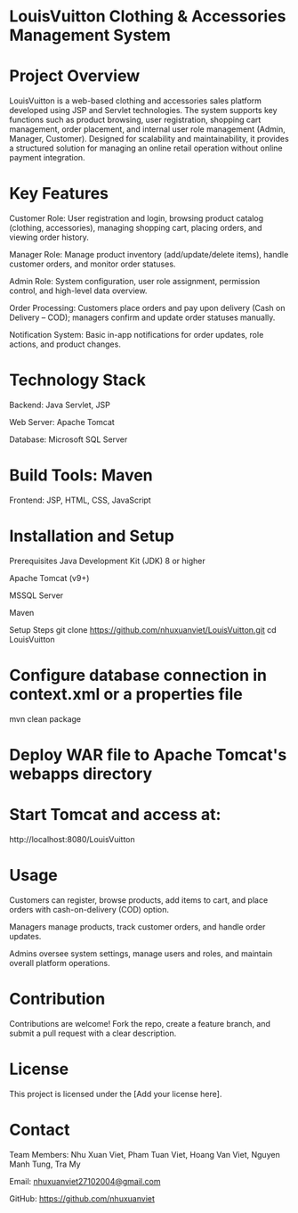 # LouisVuitton Clothing & Accessories Management System
# Project Overview
LouisVuitton is a web-based clothing and accessories sales platform developed using JSP and Servlet technologies. The system supports key functions such as product browsing, user registration, shopping cart management, order placement, and internal user role management (Admin, Manager, Customer). Designed for scalability and maintainability, it provides a structured solution for managing an online retail operation without online payment integration.

# Key Features
Customer Role:
User registration and login, browsing product catalog (clothing, accessories), managing shopping cart, placing orders, and viewing order history.

Manager Role:
Manage product inventory (add/update/delete items), handle customer orders, and monitor order statuses.

Admin Role:
System configuration, user role assignment, permission control, and high-level data overview.

Order Processing:
Customers place orders and pay upon delivery (Cash on Delivery – COD); managers confirm and update order statuses manually.

Notification System:
Basic in-app notifications for order updates, role actions, and product changes.

# Technology Stack
Backend: Java Servlet, JSP

Web Server: Apache Tomcat

Database: Microsoft SQL Server

# Build Tools: Maven

Frontend: JSP, HTML, CSS, JavaScript

# Installation and Setup
Prerequisites
Java Development Kit (JDK) 8 or higher

Apache Tomcat (v9+)

MSSQL Server

Maven

Setup Steps
git clone https://github.com/nhuxuanviet/LouisVuitton.git
cd LouisVuitton
# Configure database connection in context.xml or a properties file
mvn clean package
# Deploy WAR file to Apache Tomcat's webapps directory
# Start Tomcat and access at:
http://localhost:8080/LouisVuitton
# Usage
Customers can register, browse products, add items to cart, and place orders with cash-on-delivery (COD) option.

Managers manage products, track customer orders, and handle order updates.

Admins oversee system settings, manage users and roles, and maintain overall platform operations.

# Contribution
Contributions are welcome! Fork the repo, create a feature branch, and submit a pull request with a clear description.

# License
This project is licensed under the [Add your license here].

# Contact
Team Members: Nhu Xuan Viet, Pham Tuan Viet, Hoang Van Viet, Nguyen Manh Tung, Tra My

Email: nhuxuanviet27102004@gmail.com

GitHub: https://github.com/nhuxuanviet
